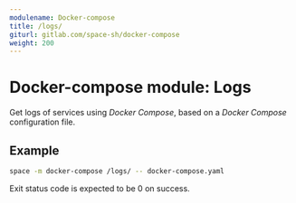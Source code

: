 ```yaml
---
modulename: Docker-compose
title: /logs/
giturl: gitlab.com/space-sh/docker-compose
weight: 200
---
```

# Docker-compose module: Logs

Get logs of services using _Docker Compose_, based on a _Docker Compose_ configuration file.


## Example

```sh
space -m docker-compose /logs/ -- docker-compose.yaml
```

Exit status code is expected to be 0 on success.
